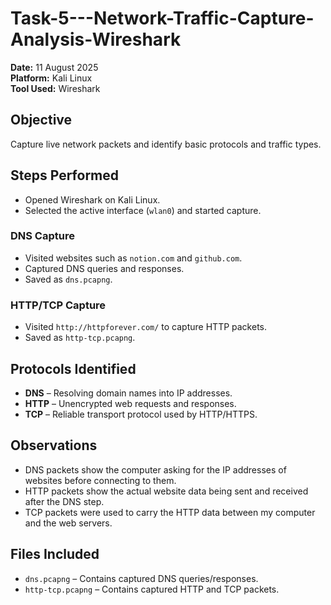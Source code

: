 # Task-5---Network-Traffic-Capture-Analysis-Wireshark
**Date:** 11 August 2025  
**Platform:** Kali Linux  
**Tool Used:** Wireshark  

## Objective
Capture live network packets and identify basic protocols and traffic types.

## Steps Performed
- Opened Wireshark on Kali Linux.
- Selected the active interface (`wlan0`) and started capture.

### DNS Capture
- Visited websites such as `notion.com` and `github.com`.
- Captured DNS queries and responses.
- Saved as `dns.pcapng`.

### HTTP/TCP Capture
- Visited `http://httpforever.com/` to capture HTTP packets.
- Saved as `http-tcp.pcapng`.

## Protocols Identified
- **DNS** – Resolving domain names into IP addresses.
- **HTTP** – Unencrypted web requests and responses.
- **TCP** – Reliable transport protocol used by HTTP/HTTPS.

## Observations
- DNS packets show the computer asking for the IP addresses of websites before connecting to them.
- HTTP packets show the actual website data being sent and received after the DNS step.
- TCP packets were used to carry the HTTP data between my computer and the web servers.

## Files Included
- `dns.pcapng` – Contains captured DNS queries/responses.
- `http-tcp.pcapng` – Contains captured HTTP and TCP packets.
